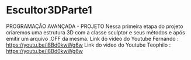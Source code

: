 # Escultor3DParte1
PROGRAMAÇÃO AVANÇADA - PROJETO
Nessa primeira etapa do projeto criaremos uma estrutura 3D com a classe sculptor e seus métodos e após emitir um arquivo .OFF da mesma.
Link do video do Youtube Fernando : https://youtu.be/i8Bd0kwWg6w
Link do video do Youtube Teophilo : https://youtu.be/i8Bd0kwWg6w
